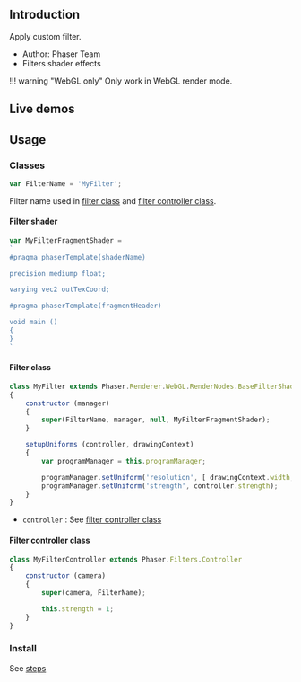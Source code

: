 ## Introduction

Apply custom filter.

- Author: Phaser Team
- Filters shader effects

!!! warning "WebGL only"
    Only work in WebGL render mode.

## Live demos


## Usage

### Classes

```javascript
var FilterName = 'MyFilter';
```

Filter name used in [filter class](#filter-class) and [filter controller class](#filter-controller-class).

#### Filter shader

```javascript
var MyFilterFragmentShader = 
`
#pragma phaserTemplate(shaderName)

precision mediump float;

varying vec2 outTexCoord;

#pragma phaserTemplate(fragmentHeader)

void main ()
{
}
`
```

#### Filter class

```javascript
class MyFilter extends Phaser.Renderer.WebGL.RenderNodes.BaseFilterShader
{
    constructor (manager)
    {
        super(FilterName, manager, null, MyFilterFragmentShader);
    }

    setupUniforms (controller, drawingContext)
    {
        var programManager = this.programManager;

        programManager.setUniform('resolution', [ drawingContext.width, drawingContext.height ]);
        programManager.setUniform('strength', controller.strength);
    }
}
```

- `controller` : See [filter controller class](#filter-controller-class)


#### Filter controller class

```javascript
class MyFilterController extends Phaser.Filters.Controller
{
    constructor (camera)
    { 
        super(camera, FilterName);

        this.strength = 1;
    }
}
```

### Install

See [steps](shader-builtin.md#steps)